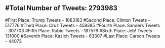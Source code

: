 #Total Number of Tweets: 2793983 
---
#First Place: Trump Tweets - 1083163
#Second Place: Clinton Tweets - 517776
#Third Place: Cruz Tweets - 459385
#Fourth Place: Sanders Tweets - 307703
#Fifth Place: Rubio Tweets - 187576
#Sixth Place: Jeb! Tweets - 131000
#Seventh Place: Kasich Tweets - 63307
#Last Place: Carson Tweets - 44073
